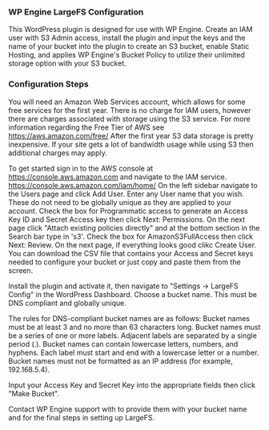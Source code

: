 ### WP Engine LargeFS Configuration 
This WordPress plugin is designed for use with WP Engine. Create an IAM user with S3 Admin access, install the plugin and input the keys and the name of your bucket into the plugin to create an S3 bucket, enable Static Hosting, and applies WP Engine's Bucket Policy to utilize their unlimited storage option with your S3 bucket.

### Configuration Steps
You will need an Amazon Web Services account, which allows for some free services for the first year. There is no charge for IAM users, however there are charges associated with storage using the S3 service. For more information regarding the Free Tier of AWS see https://aws.amazon.com/free/ After the first year S3 data storage is pretty inexpensive. If your site gets a lot of bandwidth usage while using S3 then additional charges may apply.

To get started sign in to the AWS console at https://console.aws.amazon.com and navigate to the IAM service. https://console.aws.amazon.com/iam/home/
On the left sidebar navigate to the Users page and click Add User. 
Enter any User name that you wish. These do not need to be globally unique as they are applied to your account.
Check the box for Programmatic access to generate an Access Key ID and Secret Access key then click Next: Permissions.
On the next page click "Attach existing policies directly" and at the bottom section in the Search bar type in 's3'.
Check the box for AmazonS3FullAccess then click Next: Review.
On the next page, if everything looks good clikc Create User.
You can download the CSV file that contains your Access and Secret keys needed to configure your bucket or just copy and paste them from the screen.

Install the plugin and activate it, then navigate to "Settings -> LargeFS Config" in the WordPress Dashboard.
Choose a bucket name. This must be DNS compliant and globally unique.

The rules for DNS-compliant bucket names are as follows:
Bucket names must be at least 3 and no more than 63 characters long.
Bucket names must be a series of one or more labels. Adjacent labels are separated by a single period (.). Bucket names can contain lowercase letters, numbers, and hyphens. Each label must start and end with a lowercase letter or a number.
Bucket names must not be formatted as an IP address (for example, 192.168.5.4).

Input your Access Key and Secret Key into the appropriate fields then click "Make Bucket".

Contact WP Engine support with to provide them with your bucket name and for the final steps in setting up LargeFS. 


